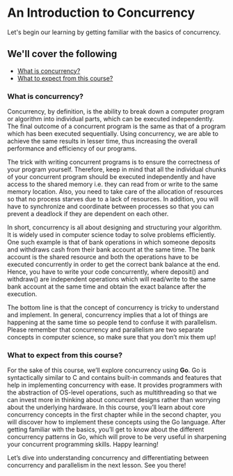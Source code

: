 # An Introduction to Concurrency
Let's begin our learning by getting familiar with the basics of concurrency.

## We'll cover the following

* [What is concurrency?](#what-is-concurrency)
* [What to expect from this course?](#what-to-except-from-this-course)

### What is concurrency?

Concurrency, by definition, is the ability to break down a computer program or algorithm into individual parts, which can be executed independently. 
The final outcome of a concurrent program is the same as that of a program which has been executed sequentially. Using concurrency, we are able to achieve the same results in 
lesser time, thus increasing the overall performance and efficiency of our programs.

The trick with writing concurrent programs is to ensure the correctness of your program yourself. Therefore, keep in mind that all the individual chunks of your concurrent 
program should be executed independently and have access to the shared memory i.e. they can read from or write to the same memory location. Also, you need to take care of the 
allocation of resources so that no process starves due to a lack of resources. In addition, you will have to synchronize and coordinate between processes so that you can prevent 
a deadlock if they are dependent on each other.

In short, concurrency is all about designing and structuring your algorithm. It is widely used in computer science today to solve problems efficiently. One such example is that 
of bank operations in which someone deposits and withdraws cash from their bank account at the same time. The bank account is the shared resource and both the operations have to 
be executed concurrently in order to get the correct bank balance at the end. Hence, you have to write your code concurrently, where deposit() and withdraw() are independent 
operations which will read/write to the same bank account at the same time and obtain the exact balance after the execution.

The bottom line is that the concept of concurrency is tricky to understand and implement. In general, concurrency implies that a lot of things are happening at the same time so 
people tend to confuse it with parallelism. Please remember that concurrency and parallelism are two separate concepts in computer science, so make sure that you don’t mix them 
up!

### What to expect from this course?

For the sake of this course, we’ll explore concurrency using **Go**. Go is syntactically similar to C and contains built-in commands and features that help in implementing 
concurrency with ease. It provides programmers with the abstraction of OS-level operations, such as multithreading so that we can invest more in thinking about concurrent 
designs rather than worrying about the underlying hardware. In this course, you’ll learn about core concurrency concepts in the first chapter while in the second chapter, 
you will discover how to implement these concepts using the Go language. After getting familiar with the basics, you’ll get to know about the different concurrency patterns in 
Go, which will prove to be very useful in sharpening your concurrent programming skills. Happy learning!

Let’s dive into understanding concurrency and differentiating between concurrency and parallelism in the next lesson. See you there!
